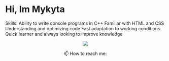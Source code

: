 # Hi, Im Mykyta
 Skills:
 Ability to write console programs in C++
 Familiar with HTML and CSS
 Understanding and optimizing code
 Fast adaptation to working conditions
Quick learner and always looking to improve knowledge
</p>

<p align='center'>
   <a href="https://www.linkedin.com/in/mykyta-lieshchenko-046a26271">
       <img src="https://img.shields.io/badge/linkedin-%230077B5.svg?&style=for-the-badge&logo=linkedin&logoColor=white"/>
   </a>
<p align='center'>
   📫 How to reach me: <a href='mailto:nikstalker352@gmail.com>nikstalker352@gmail.com</a>
</p>
